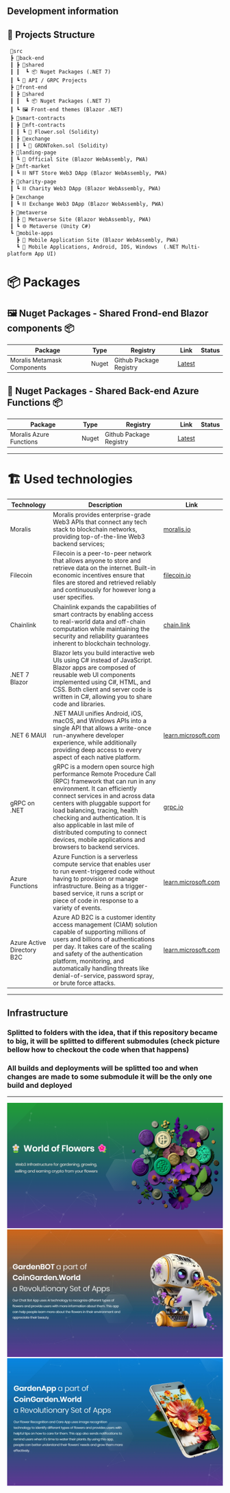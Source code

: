 ## Development information

## 🧱 Projects Structure
```
 📂src
 ┣ 📂back-end
 ┃ ┣ 📂shared
 ┃ ┃  ┗ 📦 Nuget Packages (.NET 7)
 ┃ ┗ 📡 API / GRPC Projects
 ┣ 📂front-end
 ┃ ┣ 📂shared
 ┃ ┃  ┗ 📦 Nuget Packages (.NET 7)
 ┃ ┗ 🖼️ Front-end themes (Blazor .NET)
 ┣ 📂smart-contracts
 ┃ ┣ 📂nft-contracts
 ┃ ┃ ┗ 📜 Flower.sol (Solidity)
 ┃ ┣ 📂exchange
 ┃ ┃ ┗ 📜 GRDNToken.sol (Solidity)
 ┣ 📂landing-page
 ┃ ┗ 🔗 Official Site (Blazor WebAssembly, PWA)
 ┣ 📂nft-market
 ┃ ┗ ⛓️ NFT Store Web3 DApp (Blazor WebAssembly, PWA)
 ┣ 📂charity-page
 ┃ ┗ ⛓️ Charity Web3 DApp (Blazor WebAssembly, PWA)
 ┣ 📂exchange
 ┃ ┗ ⛓️ Exchange Web3 DApp (Blazor WebAssembly, PWA)
 ┣ 📂metaverse
 ┃ ┣ 🔗 Metaverse Site (Blazor WebAssembly, PWA)
 ┃ ┗ 🌐 Metaverse (Unity C#)
 ┗ 📂mobile-apps
   ┣ 🔗 Mobile Application Site (Blazor WebAssembly, PWA)
   ┗ 📱 Mobile Applications, Android, IOS, Windows  (.NET Multi-platform App UI)
```
# 📦 Packages
## 🖼️ Nuget Packages - Shared Frond-end Blazor components  📦

| Package | Type | Registry | Link | Status |
| - | - | - | - | - | 
| Moralis Metamask Components |  Nuget | Github Package Registry | [Latest](https://coingarden.world) | |

## 📡 Nuget Packages - Shared Back-end Azure Functions  📦

| Package | Type | Registry | Link | Status |
| - | - | - | - | - | 
| Moralis Azure Functions | Nuget | Github Package Registry | [Latest](https://coingarden.world) | |

---

# 🏗️ Used technologies

| Technology | Description | Link |
| - | - | - |
| Moralis | Moralis provides enterprise-grade Web3 APIs that connect any tech stack to blockchain networks, providing top-of-the-line Web3 backend services;  | [moralis.io](https://moralis.io/) |
| Filecoin | Filecoin is a peer-to-peer network that allows anyone to store and retrieve data on the internet. Built-in economic incentives ensure that files are stored and retrieved reliably and continuously for however long a user specifies. | [filecoin.io](https://filecoin.io/) | 
| Chainlink | Chainlink expands the capabilities of smart contracts by enabling access to real-world data and off-chain computation while maintaining the security and reliability guarantees inherent to blockchain technology. | [chain.link](https://chain.link/) |
| .NET 7 Blazor | Blazor lets you build interactive web UIs using C# instead of JavaScript. Blazor apps are composed of reusable web UI components implemented using C#, HTML, and CSS. Both client and server code is written in C#, allowing you to share code and libraries.  | |
| .NET 6 MAUI | .NET MAUI unifies Android, iOS, macOS, and Windows APIs into a single API that allows a write-once run-anywhere developer experience, while additionally providing deep access to every aspect of each native platform. | [learn.microsoft.com](https://learn.microsoft.com/en-us/dotnet/maui/what-is-maui) |
| gRPC on .NET | gRPC is a modern open source high performance Remote Procedure Call (RPC) framework that can run in any environment. It can efficiently connect services in and across data centers with pluggable support for load balancing, tracing, health checking and authentication. It is also applicable in last mile of distributed computing to connect devices, mobile applications and browsers to backend services. | [grpc.io](https://grpc.io/) |
| Azure Functions | Azure Function is a serverless compute service that enables user to run event-triggered code without having to provision or manage infrastructure. Being as a trigger-based service, it runs a script or piece of code in response to a variety of events. | [learn.microsoft.com](https://learn.microsoft.com/en-us/azure/azure-functions/functions-overview) | 
| Azure Active Directory B2C | Azure AD B2C is a customer identity access management (CIAM) solution capable of supporting millions of users and billions of authentications per day. It takes care of the scaling and safety of the authentication platform, monitoring, and automatically handling threats like denial-of-service, password spray, or brute force attacks. | [learn.microsoft.com](https://learn.microsoft.com/en-us/azure/active-directory-b2c/overview) |

---
## Infrastructure 

### Splitted to folders with the idea, that if this repository became to big, it will be splitted to different submodules (check picture bellow how to checkout the code when that happens)
### All builds and deployments will be splitted too and when changes are made to some submodule it will be the only one build and deployed 
---

![infrastructure](https://github.com/s2kdesign-com/CoinGardenWorld/blob/main/src/official-website/CoinGardenWorld.Web/wwwroot/social-logo-1276x739.png?raw=true) 
![infrastructure](https://github.com/s2kdesign-com/CoinGardenWorld/blob/main/src/garden-bot/CoinGardenBotCore.Web/wwwroot/bot_social_logo_1237x730.webp?raw=true)
![infrastructure](https://github.com/s2kdesign-com/CoinGardenWorld/blob/main/src/mobile-app/site/CoinGardenWorldMobileApp.Web/wwwroot/mobileapp_social_logo_1236x730.webp?raw=true) 